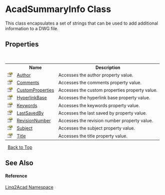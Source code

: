 # AcadSummaryInfo Class
 

This class encapsulates a set of strings that can be used to add additional information to a DWG file.


## Properties
&nbsp;<table><tr><th></th><th>Name</th><th>Description</th></tr><tr><td>![Public property](media/pubproperty.gif "Public property")</td><td><a href="P_Linq2Acad_AcadSummaryInfo_Author.md">Author</a></td><td>
Accesses the author property value.</td></tr><tr><td>![Public property](media/pubproperty.gif "Public property")</td><td><a href="P_Linq2Acad_AcadSummaryInfo_Comments.md">Comments</a></td><td>
Accesses the comments property value.</td></tr><tr><td>![Public property](media/pubproperty.gif "Public property")</td><td><a href="P_Linq2Acad_AcadSummaryInfo_CustomProperties.md">CustomProperties</a></td><td>
Accesses the custom properties property value.</td></tr><tr><td>![Public property](media/pubproperty.gif "Public property")</td><td><a href="P_Linq2Acad_AcadSummaryInfo_HyperlinkBase.md">HyperlinkBase</a></td><td>
Accesses the hyperlink base property value.</td></tr><tr><td>![Public property](media/pubproperty.gif "Public property")</td><td><a href="P_Linq2Acad_AcadSummaryInfo_Keywords.md">Keywords</a></td><td>
Accesses the keywords property value.</td></tr><tr><td>![Public property](media/pubproperty.gif "Public property")</td><td><a href="P_Linq2Acad_AcadSummaryInfo_LastSavedBy.md">LastSavedBy</a></td><td>
Accesses the last saved by property value.</td></tr><tr><td>![Public property](media/pubproperty.gif "Public property")</td><td><a href="P_Linq2Acad_AcadSummaryInfo_RevisionNumber.md">RevisionNumber</a></td><td>
Accesses the revision number property value.</td></tr><tr><td>![Public property](media/pubproperty.gif "Public property")</td><td><a href="P_Linq2Acad_AcadSummaryInfo_Subject.md">Subject</a></td><td>
Accesses the subject property value.</td></tr><tr><td>![Public property](media/pubproperty.gif "Public property")</td><td><a href="P_Linq2Acad_AcadSummaryInfo_Title.md">Title</a></td><td>
Accesses the title property value.</td></tr></table>&nbsp;
<a href="#acadsummaryinfo-class">Back to Top</a>

## See Also


#### Reference
<a href="N_Linq2Acad.md">Linq2Acad Namespace</a><br />
